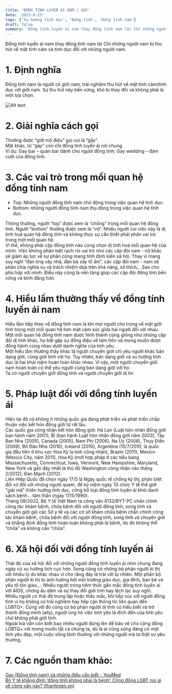 ```yaml
---
title: 'ĐỒNG TÍNH LUYẾN ÁI NAM | GAY'
date: '2023-6-23'
tags: ['Xu hướng tính dục', 'Đồng tính', 'Đồng tính nam']
draft: false
summary: 'Đồng tính luyến ái nam (hay đồng tính nam là) Chỉ những người nam bị thu hút về mặt tình cảm và tình dục đối với những người nam.'
---
```


Đồng tính luyến ái nam (hay đồng tính nam là) Chỉ những người nam bị thu hút về mặt tình cảm và tình dục đối với những người nam.

# **1. Định nghĩa**

Đồng tính nam là người có giới nam, trải nghiệm thu hút về mặt tình cảm/tình dục với giới nam. Sự thu hút này bền vững, khó bị thay đổi và không phải là một lựa chọn.

![Alt text](/static/images/GAY/GAY.png 'Cờ tự hào Đồng tính nam (GAY)')

# **2. Giải nghĩa cách gọi**

Thường được “giới mộ điệu” gọi vui là “gầy”.\
Mặt khác, từ “gay” còn chỉ đồng tính luyến ái nói chung. \
Ví dụ: Gay bar – quán bar dành cho người đồng tính; Gay wedding – đám cưới của đồng tính.

# **3. Các vai trò trong mối quan hệ đồng tính nam**

-   Top: Những người đồng tính nam chủ động trong việc quan hệ tình dục.
-   Bottom: những người đồng tính nam thụ động trong việc quan hệ tình dục.

Thông thường, người “top” được xem là “chồng” trong mối quan hệ đồng tính. Người “bottom” thường được xem là “vợ”. Nhiều người coi việc này là dị tính hoá quan hệ đồng tính và không thực sự cần thiết phải phân vai trò trong một mối quan hệ.\
Vì thế, không phải cặp đồng tính nào cũng chọn dị tính hoá mối quan hệ của mình. Việc không phân biệt rạch ròi vai trò như các cặp đôi nam - nữ khác sẽ giảm áp lực về sự phân công mang tính định kiến xã hội. Thay vì mang suy nghĩ “đàn ông xây nhà, đàn bà xây tổ ấm”, các cặp đôi nam - nam sẽ phân chia nghĩa vụ và trách nhiệm dựa trên khả năng, sở thích,.. Sao cho phù hợp với mình. Điều này cũng là nền tảng giúp các cặp đôi đồng tính bền vững và bình đẳng hơn.

# **4. Hiểu lầm thường thấy về đồng tính luyến ái nam**

Hiểu lầm tiếp theo về đồng tính nam là khi mọi người chú trọng về mặt giới tính trong một mối quan hệ hơn mặt cảm xúc giữa hai người đối với nhau. Một mối quan hệ đồng tính nam được hình thành cũng giống như những cặp đôi dị tính khác, họ bắt gặp sự đồng điệu về tâm hồn và mong muốn được đồng hành cùng nhau dưới danh nghĩa của tình yêu.\
Một hiểu lầm thường thấy khác là người chuyển giới chỉ yêu người khác bản dạng giới, cùng giới tính với họ. Tuy nhiên, bản dạng giới và xu hướng tính dục là hai khái niệm hoàn toàn khác nhau. Vì vậy, một người chuyển giới nam hoàn toàn có thể yêu người cùng bản dạng giới với họ.\
Ta có người chuyển giới đồng tính và người chuyển giới dị tín

# **5. Pháp luật đối với đồng tính luyến ái**

Hiện tại đã có không ít những quốc gia đang phát triển và phát triển chấp thuận việc kết hôn đồng giới từ rất lâu.\
Các quốc gia công nhận kết hôn đồng giới: Hà Lan (Luật hôn nhân đồng giới ban hành năm 2001), Bỉ (ban hành Luật hôn nhân đồng giới năm 2003), Tây Ban Nha (2005), Canada (2005), Nam Phi (2006), Na Uy (2008), Thụy Điển (2009), Bồ Đào Nha (2010), Iceland (2010), Argentina (15/7/2010, là quốc gia đầu tiên ở khu vực Hoa Kỳ la tinh công nhận), Brazin (2011), Mexico (Mexico City, năm 2011), Hoa Kỳ (mới hợp pháp ở các tiểu bang Massachusetts, Connecticut, Iowa, Vermont, New Hampshire, Maryland, New York và gần đây nhất là thủ đô Washington công nhận vào tháng 2/2012); Đan Mạch (2012).\
Liên Hiệp Quốc đã chọn ngày 17/5 là Ngày quốc tế chống kỳ thị, phân biệt đối xử đối với những người queer, để kỷ niệm ngày Tổ chức Y tế thế giới "giải mã" thiên hướng tình dục, công bố loại đồng tính luyến ái khỏi danh sách bệnh… tâm thần (ngày 17/5/1990). \
Tháng 08/2022, Bộ Y tế Việt Nam ra công văn 4132/BYT-PC chấn chỉnh công tác khám bệnh, chữa bệnh đối với người đồng tính, song tính và chuyển giới gửi các Sở y tế và các cơ sở khám chữa bệnh chấn chỉnh công tác khám bệnh, chữa bệnh đối với người đồng tính, song tính và chuyển giới và khẳng định đồng tính hoàn toàn không phải là bệnh, do đó không thể “chữa” và không cần “chữa”.

# **6. Xã hội đối với đồng tính luyến ái**

Thái độ của xã hội đối với những người đồng tính luyến ái nhìn chung đang ngày có xu hướng tích cực hơn. Song cũng có những bộ phận người kì thị với nhiều lý do khác nhau vì cho rằng đây là trái với tự nhiên. Một phần bộ phận người kì thị bị ảnh hưởng bởi môi trường giáo dục, gia đình, bạn bè và yếu tố tôn giáo,... Nhiều người trong tiềm thức gắn mắc đồng tính luyến ái với AIDS, chứng ấu dâm và sự thay đổi giới tính hay lệch lạc suy nghĩ. \
Nhiều người có thái độ trung lập hoặc thắc mắc, khi tiếp xúc với người đồng tính vì họ không có trải nghiệm hay tiếp cận thông tin liên quan đến LGBTQ+. Cùng với đó cũng có bộ phận người dị tính có hiểu biết và trở thành đồng minh (ally), người ủng hộ việc tình yêu là đích đến của tình yêu chứ không phải giới tính. \
Ngoài kia vẫn còn biết bao nhiêu người đứng lên để bảo vệ cho cộng đồng LGBTQ+ với mong muốn tất cả chúng ta, dù là ai cũng xứng đáng có một tình yêu đẹp, một cuộc sống bình thường với những người mà ta thật sự yêu thương.

# **7. Các nguồn tham khảo:**

[Gay (Đồng tính nam) và những điều cần biết - YouMed](https://youmed.vn/tin-tuc/tinh-yeu-dong-tinh-nam-va-nhung-dieu-can-biet/)\
[Bộ Y tế khẳng định ‘đồng tính không phải là bệnh’: Cộng đồng LGBT nói gì về công văn này? (thanhnien.vn)](https://thanhnien.vn/bo-y-te-khang-dinh-dong-tinh-khong-phai-la-benh-cong-dong-lgbt-noi-gi-ve-cong-van-nay-1851486407.htm)
